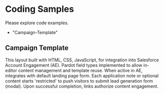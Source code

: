 # Coding Samples

Please explore code examples.

- "Campaign-Template"


## Campaign Template

This layout built with HTML, CSS, JavaScript, for integration into Salesforce Account Engagement (AE). Pardot field types implemented to allow in-editor content management and template reuse. When active in AE, integrates with default landing page form. Each application note or optional content starts 'restricted' to push visitors to submit lead generation form (modal). Upon successful completion, links authorize content engagement. 
